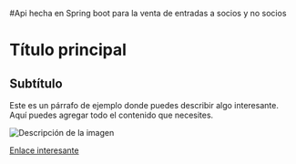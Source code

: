 #Api hecha en Spring boot para la venta de entradas a socios y no socios
# Título principal

## Subtítulo

Este es un párrafo de ejemplo donde puedes describir algo interesante. Aquí puedes agregar todo el contenido que necesites.

![Descripción de la imagen]([https://url-de-la-imagen.com](https://pbs.twimg.com/profile_images/1058829422239903744/srXIFfIn_400x400.jpg))

[Enlace interesante](https://www.instagram.com/clubsantamarina/?hl=es)
